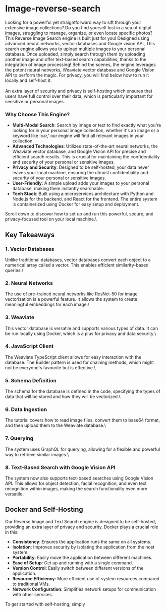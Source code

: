 # Image-reverse-search
Looking for a powerful yet straightforward way to sift through your extensive image collections? Do you find yourself lost in a sea of digital images, struggling to manage, organize, or even locate specific photos? This Reverse Image Search engine is built just for you! Designed using advanced neural networks,  vector databases and Google vision API, This search engine allows you to upload multiple images to your personal database. Once uploaded, simply search through them by uploading another image and offer text-based search capabilities, thanks to the integration of image processing! Behind the scenes, the engine leverages the potent neural networks, Weaviate vector database and Google Vision API  to perform the magic. For privacy, you will find below how to run it locally and self-host it.\
\
An extra layer of security and privacy is self-hosting which ensures that users have full control over their data, which is particularly important for sensitive or personal images.

### Why Choose This Engine?

- **Multi-Modal Search**: Search by image or text to find exactly what you're looking for in your personal image collection, whether it's an image or a keyword like 'car,' our engine will find all relevant images in your collection.
- **Advanced Technologies**: Utilizes state-of-the-art neural networks, the Weaviate vector database, and Google Vision API for precise and efficient search results. This is crucial for maintaining the confidentiality and security of your personal or sensitive images.
- **Privacy and Security**: Designed to be self-hosted, your data never leaves your local machine, ensuring the utmost confidentiality and security of your personal or sensitive images.
- **User-Friendly**: A simple upload adds your images to your personal database, making them instantly searchable.
- **Tech Stack**: Built using a microservices architecture with Python and Node.js for the backend, and React for the frontend. The entire system is containerized using Docker for easy setup and deployment.

Scroll down to discover how to set up and run this powerful, secure, and privacy-focused tool on your local machine.\
## Key Takeaways

### 1. Vector Databases
Unlike traditional databases, vector databases convert each object to a numerical array called a vector. This enables efficient similarity-based queries.\

### 2. Neural Networks
The use of pre-trained neural networks like ResNet-50 for image vectorization is a powerful feature. It allows the system to create meaningful embeddings for each image.\

### 3. Weaviate
This vector database is versatile and supports various types of data. It can be run locally using Docker, which is a plus for privacy and data security.\

### 4. JavaScript Client
The Weaviate TypeScript client allows for easy interaction with the database. The Builder pattern is used for chaining methods, which might not be everyone's favourite but is effective.\

### 5. Schema Definition
The schema for the database is defined in the code, specifying the types of data that will be stored and how they will be vectorized.\

### 6. Data Ingestion
The tutorial covers how to read image files, convert them to base64 format, and then upload them to the Weaviate database.\

### 7. Querying
The system uses GraphQL for querying, allowing for a flexible and powerful way to retrieve similar images.\

### 8. Text-Based Search with Google Vision API
The system now also supports text-based searches using Google Vision API. This allows for object detection, facial recognition, and even text recognition within images, making the search functionality even more versatile.

## Docker and Self-Hosting

Our Reverse Image and Text Search engine is designed to be self-hosted, providing an extra layer of privacy and security. Docker plays a crucial role in this:

- **Consistency**: Ensures the application runs the same on all systems.
- **Isolation**: Improves security by isolating the application from the host system.
- **Portability**: Easily move the application between different machines.
- **Ease of Setup**: Get up and running with a single command.
- **Version Control**: Easily switch between different versions of the application.
- **Resource Efficiency**: More efficient use of system resources compared to traditional VMs.
- **Network Configuration**: Simplifies network setups for communication with other services.

To get started with self-hosting, simply
